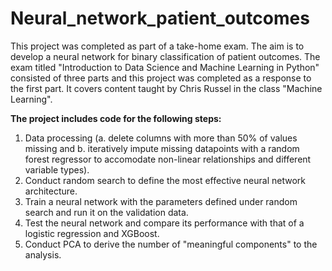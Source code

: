 # Neural_network_patient_outcomes
This project was completed as part of a take-home exam. The aim is to develop a neural network for binary classification of patient outcomes. The exam titled "Introduction to Data Science and Machine Learning in Python" consisted of three parts and this project was completed as a response to the first part. It covers content taught by Chris Russel in the class "Machine Learning".

**The project includes code for the following steps:** 
1. Data processing (a. delete columns with more than 50% of values missing and b. iteratively impute missing datapoints with a random forest regressor to accomodate non-linear relationships and different variable types).
2. Conduct random search to define the most effective neural network architecture.
3. Train a neural network with the parameters defined under random search and run it on the validation data.
4. Test the neural network and compare its performance with that of a logistic regression and XGBoost.
5. Conduct PCA to derive the number of "meaningful components" to the analysis.
